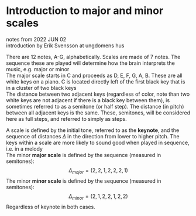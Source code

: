 # Introduction to major and minor scales
notes from 2022 JUN 02 <br/>
introduction by Erik Svensson at ungdomens hus<br/>

There are 12 notes, A-G, alphabetically. Scales are made of 7 notes. The sequence these are played will determine how the brain interprets the music, e.g. major or minor <br/>
The major scale starts in C and proceeds as D, E, F, G, A, B. These are all white keys on a piano. C is located directly left of the first black key that is in a cluster of two black keys <br/>
The distance between two adjacent keys (regardless of color, note than two white keys are not adjacent if there is a black key between them), is sometimes referred to as a semitone (or half step). The distance (in pitch) between all adjacent keys is the same. These, semitones, will be considered here as full steps, and referred to simply as steps. <br/>

A scale is defined by the initial tone, referred to as the **keynote**, and the sequence of distances $\Delta$ in the direction from lower to higher pitch. The keys within a scale are more likely to sound good when played in sequence, i.e. in a melody <br/>
The minor **major scale** is defined by the sequence (measured in semitones):   
$$\Delta_{major}=\left(2,2,1,2,2,2,1\right)$$
The minor **minor scale** is defined by the sequence (measured in semitones):   
$$\Delta_{minor}=\left(2,1,2,2,1,2,2\right)$$
Regardless of keynote in both cases. <br/>


